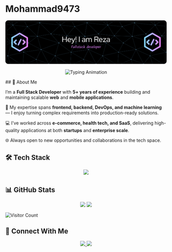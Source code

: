 ﻿# Mohammad9473
 ![Header](./MReza.png)
 <p align="center">
  <img src="https://readme-typing-svg.herokuapp.com?font=Fira+Code&size=22&duration=3000&pause=500&color=2F81F7&center=true&vCenter=true&width=550&lines=Full+Stack+Developer;5%2B+Years+Experience;React+%7C+Node.js+%7C+Python;Cloud+%7C+DevOps+%7C+Machine+Learning" alt="Typing Animation" />
</p>
## 👋 About Me  

I’m a **Full Stack Developer** with **5+ years of experience** building and maintaining scalable **web** and **mobile applications**.  

🚀 My expertise spans **frontend, backend, DevOps, and machine learning** — I enjoy turning complex requirements into production-ready solutions.  

💻 I’ve worked across **e-commerce, health tech, and SaaS**, delivering high-quality applications at both **startups** and **enterprise scale**.  

🌐 Always open to new opportunities and collaborations in the tech space.

## 🛠️ Tech Stack  

<p align="center">
  <img src="https://skillicons.dev/icons?i=js,ts,react,nodejs,express,python,django,flutter,docker,kubernetes,aws,azure,postgres,mongodb,tensorflow" />
</p>

## 📊 GitHub Stats  

<p align="center">
  <img src="https://github-readme-stats.vercel.app/api?username=Mohammad9473&show_icons=true&theme=radical" height="180em" />
  <img src="https://github-readme-stats.vercel.app/api/top-langs/?username=Mohammad9473&layout=compact&theme=radical" height="180em" />
</p>


![Visitor Count](https://komarev.com/ghpvc/?username=Mohammad9473&color=blue)

## 🤝 Connect With Me  

<p align="center">
  <a href="https://linkedin.com/in/mohammadreza-arabameri-a1240561/">
    <img src="https://img.shields.io/badge/LinkedIn-0A66C2?style=for-the-badge&logo=linkedin&logoColor=white"/>
  </a>
  <a href="mailto:mohammad94ameri@gmail.com">
    <img src="https://img.shields.io/badge/Email-D14836?style=for-the-badge&logo=gmail&logoColor=white"/>
  </a>
</p>










